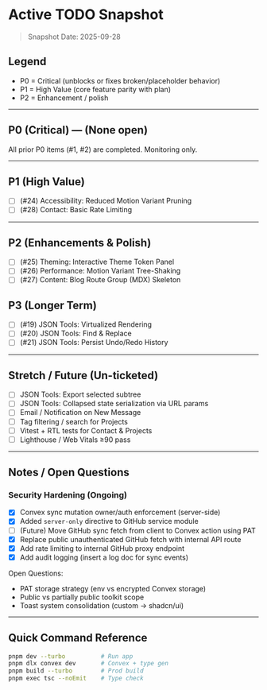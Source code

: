 # Active TODO Snapshot

> Snapshot Date: 2025-09-28

## Legend

- P0 = Critical (unblocks or fixes broken/placeholder behavior)
- P1 = High Value (core feature parity with plan)
- P2 = Enhancement / polish

---

## P0 (Critical) — (None open)

All prior P0 items (#1, #2) are completed. Monitoring only.

---

## P1 (High Value)

- [ ] (#24) Accessibility: Reduced Motion Variant Pruning
- [ ] (#28) Contact: Basic Rate Limiting

---

## P2 (Enhancements & Polish)

- [ ] (#25) Theming: Interactive Theme Token Panel
- [ ] (#26) Performance: Motion Variant Tree-Shaking
- [ ] (#27) Content: Blog Route Group (MDX) Skeleton

## P3 (Longer Term)

- [ ] (#19) JSON Tools: Virtualized Rendering
- [ ] (#20) JSON Tools: Find & Replace
- [ ] (#21) JSON Tools: Persist Undo/Redo History

---

## Stretch / Future (Un-ticketed)

- [ ] JSON Tools: Export selected subtree
- [ ] JSON Tools: Collapsed state serialization via URL params
- [ ] Email / Notification on New Message
- [ ] Tag filtering / search for Projects
- [ ] Vitest + RTL tests for Contact & Projects
- [ ] Lighthouse / Web Vitals ≥90 pass

---

## Notes / Open Questions

### Security Hardening (Ongoing)

- [x] Convex sync mutation owner/auth enforcement (server-side)
- [x] Added `server-only` directive to GitHub service module
- [ ] (Future) Move GitHub sync fetch from client to Convex action using PAT
- [x] Replace public unauthenticated GitHub fetch with internal API route
- [x] Add rate limiting to internal GitHub proxy endpoint
- [x] Add audit logging (insert a log doc for sync events)

Open Questions:

- PAT storage strategy (env vs encrypted Convex storage)
- Public vs partially public toolkit scope
- Toast system consolidation (custom → shadcn/ui)

---

## Quick Command Reference

```bash
pnpm dev --turbo          # Run app
pnpm dlx convex dev       # Convex + type gen
pnpm build --turbo        # Prod build
pnpm exec tsc --noEmit    # Type check
```
